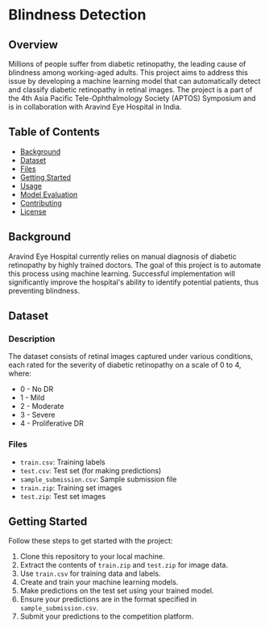 # Blindness Detection

## Overview

Millions of people suffer from diabetic retinopathy, the leading cause of blindness among working-aged adults. This project aims to address this issue by developing a machine learning model that can automatically detect and classify diabetic retinopathy in retinal images. The project is a part of the 4th Asia Pacific Tele-Ophthalmology Society (APTOS) Symposium and is in collaboration with Aravind Eye Hospital in India.

## Table of Contents

- [Background](#background)
- [Dataset](#dataset)
- [Files](#files)
- [Getting Started](#getting-started)
- [Usage](#usage)
- [Model Evaluation](#model-evaluation)
- [Contributing](#contributing)
- [License](#license)

## Background

Aravind Eye Hospital currently relies on manual diagnosis of diabetic retinopathy by highly trained doctors. The goal of this project is to automate this process using machine learning. Successful implementation will significantly improve the hospital's ability to identify potential patients, thus preventing blindness.

## Dataset

### Description

The dataset consists of retinal images captured under various conditions, each rated for the severity of diabetic retinopathy on a scale of 0 to 4, where:
- 0 - No DR
- 1 - Mild
- 2 - Moderate
- 3 - Severe
- 4 - Proliferative DR

### Files

- `train.csv`: Training labels
- `test.csv`: Test set (for making predictions)
- `sample_submission.csv`: Sample submission file
- `train.zip`: Training set images
- `test.zip`: Test set images

## Getting Started

Follow these steps to get started with the project:

1. Clone this repository to your local machine.
2. Extract the contents of `train.zip` and `test.zip` for image data.
3. Use `train.csv` for training data and labels.
4. Create and train your machine learning models.
5. Make predictions on the test set using your trained model.
6. Ensure your predictions are in the format specified in `sample_submission.csv`.
7. Submit your predictions to the competition platform.

